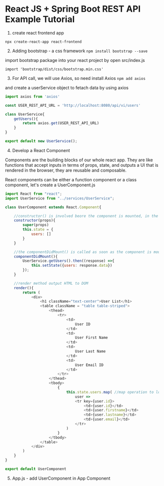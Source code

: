 # React JS + Spring Boot REST API Example Tutorial

1. create react frontend app

`
npx create-react-app react-frontend
`

2. Adding bootstrap - a css framework
`
npm install bootstrap --save
`

import bootstrap package into your react project by open src/index.js

`
import 'bootstrap/dist/css/bootstrap.min.css'
`

3. For API call, we will use Axios, so need install Axios
`
npm add axios
`

and create a userService object to fetach data by using axios

```js
import axios from 'axios'

const USER_REST_API_URL = 'http://localhost:8080/api/vi/users'

class UserService{
    getUsers(){
        return axios.get(USER_REST_API_URL)
    }
}

export default new UserService();
```

4. Develop a React Component

Components are the building blocks of our whole react app. They are like functions that accept inputs in terms of props, state, and outputs a UI that is rendered in the browser, they are reusable and composable.

React components can be either a function component or a class component, let's create a UserComponent.js

```js
import React from "react";
import UserService from "../services/UserService";

class UserComponent extends React.Component{

    //constructor() is involved beore the component is mounted, in the constructor we defined our state variables
    constructor(props){
        super(props)
        this.state = {
            users: []
        }
    }

    //the componentDidMount() is called as soon as the component is mounted and ready
    componentDidMount(){
        UserService.getUsers().then((response) =>{
            this.setState({users: response.data})
        });
    }

    //render method output HTML to DOM
    render(){
        return (
            <div>
                <h1 className="text-center">User List</h1>
                <table className = "table table-striped">
                    <thead>
                        <tr>
                            <td>
                                User ID
                            </td>
                            <td>
                                User First Name
                            </td>
                            <td>
                                User Last Name
                            </td>
                            <td>
                                User Email ID
                            </td>
                        </tr>
                    </thead>
                    <tbody>
                        {
                            this.state.users.map( //map operation to loop list
                                user =>
                                <tr key={user.id}>
                                    <td>{user.id}</td>
                                    <td>{user.firstname}</td>
                                    <td>{user.lastname}</td>
                                    <td>{user.email}</td>
                                </tr>
                            )
                        }
                    </tbody>
                </table>
            </div>
        )
    }
}

export default UserComponent
```

5. App.js - add UserComponent in App Component
